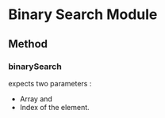# Binary Search Module

## Method

### binarySearch

expects two parameters :

* Array and
* Index of the element.
